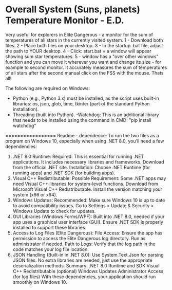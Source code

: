 # Overall System (Suns, planets) Temperature Monitor - E.D.
Very useful for explorers in Elite Dangerous - a monitor for the sum of temperatures of all stars in the currently visited system. 1 - Download both files. 2 - Place both files on your desktop. 3 - In the startup .bat file, adjust the path to YOUR desktop. 4 - Click: start.bat = a window will appear showing sum star temperatures. 5 - window has a "over other windows" function and you can move it wherever you want and change its size - for example to second monitor. It accurately measures the sum of temperatures of all stars after the second manual click on the FSS with the mouse. Thats all!

  The following are required on Windows:
- Python (e.g., Python 3.x) must be installed, as the script uses built-in libraries:
os, json, glob, time, tkinter (part of the standard Python installation).
- Threading (built into Python).
-Watchdog: This is an additional library that needs to be installed using the command in CMD: "pip install watchdog"

=================
Readme - dependence:
To run the two files as a program on Windows 10, especially when using .NET 8.0, you’ll need a few dependencies:

1. .NET 8.0 Runtime:
Required: This is essential for running .NET applications. It includes necessary libraries and frameworks.
Download from the official .NET site.
Installation: Choose .NET Runtime (for running apps) and .NET SDK (for building apps).
2. Visual C++ Redistributable:
Possible Requirement: Some .NET apps may need Visual C++ libraries for system-level functions.
Download from Microsoft Visual C++ Redistributable.
Install the version matching your system (x86 or x64).
3. Windows Updates:
Recommended: Make sure Windows 10 is up to date to avoid compatibility issues.
Go to Settings > Update & Security > Windows Update to check for updates.
4. GUI Libraries (Windows Forms/WPF):
Built into .NET 8.0, needed if your app uses a graphical user interface (GUI).
Ensure .NET SDK is properly installed to support these libraries.
5. Access to Log Files (Elite Dangerous):
File Access: Ensure the app has permission to access the Elite Dangerous log directory. Run as administrator if needed.
Path to Logs: Verify that the log path in the code matches your log file location.
6. JSON Handling (Built-in in .NET 8.0):
Use System.Text.Json for parsing JSON files. No extra libraries are needed, just use the appropriate deserialization methods.
Summary:
.NET 8.0 Runtime and SDK
Visual C++ Redistributable (optional)
Windows Updates
Administrator Access (for log files)
With these dependencies, your application should run smoothly on Windows 10.
